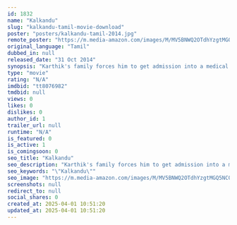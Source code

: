 ```yaml
---
id: 1832
name: "Kalkandu"
slug: "kalkandu-tamil-movie-download"
poster: "posters/kalkandu-tamil-2014.jpg"
remote_poster: "https://m.media-amazon.com/images/M/MV5BNWQ2OTdhYzgtMGQ5NC00MjhkLTkyYzMtNjc2OGViNzUxY2FjXkEyXkFqcGdeQXVyMTMzOTM4OTk5._V1_SX300.jpg"
original_language: "Tamil"
dubbed_in: null
released_date: "31 Oct 2014"
synopsis: "Karthik's family forces him to get admission into a medical college. But due to a blunder during the admission process, Karthika gets admission in his place and he later falls in love with her."
type: "movie"
rating: "N/A"
imdbid: "tt8076982"
tmdbid: null
views: 0
likes: 0
dislikes: 0
author_id: 1
trailer_url: null
runtime: "N/A"
is_featured: 0
is_active: 1
is_comingsoon: 0
seo_title: "Kalkandu"
seo_description: "Karthik's family forces him to get admission into a medical college. But due to a blunder during the admission process, Karthika gets admission in his place and he later falls in love with her."
seo_keywords: "\"Kalkandu\""
seo_image: "https://m.media-amazon.com/images/M/MV5BNWQ2OTdhYzgtMGQ5NC00MjhkLTkyYzMtNjc2OGViNzUxY2FjXkEyXkFqcGdeQXVyMTMzOTM4OTk5._V1_SX300.jpg"
screenshots: null
redirect_to: null
social_shares: 0
created_at: 2025-04-01 10:51:20
updated_at: 2025-04-01 10:51:20
---
```


